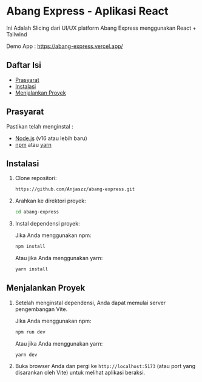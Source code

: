 # Abang Express - Aplikasi React

Ini Adalah Slicing dari UI/UX platform Abang Express menggunakan React + Tailwind

Demo App : https://abang-express.vercel.app/

## Daftar Isi

- [Prasyarat](#prasyarat)
- [Instalasi](#instalasi)
- [Menjalankan Proyek](#menjalankan-proyek)

## Prasyarat

Pastikan telah menginstal :

- [Node.js](https://nodejs.org/) (v16 atau lebih baru)
- [npm](https://www.npmjs.com/) atau [yarn](https://yarnpkg.com/)

## Instalasi

1. Clone repositori:

    ```bash
    https://github.com/Anjaszz/abang-express.git
    ```

2. Arahkan ke direktori proyek:

    ```bash
    cd abang-express
    ```

3. Instal dependensi proyek:

    Jika Anda menggunakan npm:

    ```bash
    npm install
    ```

    Atau jika Anda menggunakan yarn:

    ```bash
    yarn install
    ```

## Menjalankan Proyek

1. Setelah menginstal dependensi, Anda dapat memulai server pengembangan Vite.

    Jika Anda menggunakan npm:

    ```bash
    npm run dev
    ```

    Atau jika Anda menggunakan yarn:

    ```bash
    yarn dev
    ```

2. Buka browser Anda dan pergi ke `http://localhost:5173` (atau port yang disarankan oleh Vite) untuk melihat aplikasi beraksi.

